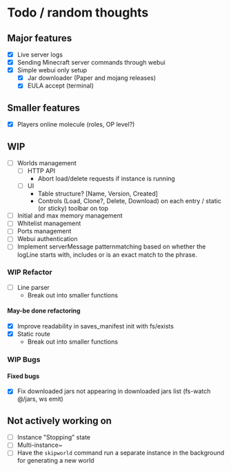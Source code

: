 # Todo / random thoughts

## Major features

- [x] Live server logs
- [x] Sending Minecraft server commands through webui
- [x] Simple webui only setup
  - [x] Jar downloader (Paper and mojang releases)
  - [x] EULA accept (terminal)

## Smaller features

- [x] Players online molecule (roles, OP level?)

## WIP

- [ ] Worlds management
  - [ ] HTTP API
    - Abort load/delete requests if instance is running
  - [ ] UI
    - Table structure? [Name, Version, Created]
    - Controls (Load, Clone?, Delete, Download) on each entry / static (or sticky) toolbar on top
- [ ] Initial and max memory management
- [ ] Whitelist management
- [ ] Ports management
- [ ] Webui authentication
- [ ] Implement serverMessage patternmatching based on whether the logLine starts with, includes or is an exact match to the phrase.

### WIP Refactor

- [ ] Line parser
  - Break out into smaller functions

#### May-be done refactoring

- [x] Improve readability in saves_manifest init with fs/exists
- [x] Static route
  - Break out into smaller functions

### WIP Bugs

#### Fixed bugs

- [x] Fix downloaded jars not appearing in downloaded jars list (fs-watch @/jars, ws emit)

## Not actively working on

- [ ] Instance "Stopping" state
- [ ] Multi-instance~
- [ ] Have the `skipworld` command run a separate instance in the background for generating a new world
